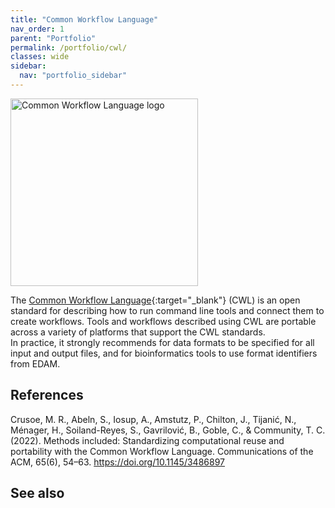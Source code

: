```yaml
---
title: "Common Workflow Language"
nav_order: 1
parent: "Portfolio"
permalink: /portfolio/cwl/
classes: wide
sidebar:
  nav: "portfolio_sidebar"
---
```


<div style="display: flex; align-items: center; gap: 1em; margin-bottom: 1em;">
  <img src="{{ '/assets/images/logos/cwl.png' | relative_url }}" alt="Common Workflow Language logo" style="width: 300px; height: auto;">
  <h2 style="margin: 0;"></h2>
</div>

The [Common Workflow Language](https://www.commonwl.org/){:target="_blank"} (CWL) is an open standard for describing how to run command line tools and connect them to create workflows. Tools and workflows described using CWL are portable across a variety of platforms that support the CWL standards.  
In practice, it strongly recommends for data formats to be specified for all input and output files, and for bioinformatics tools to use format identifiers from EDAM. 

## References

Crusoe, M. R., Abeln, S., Iosup, A., Amstutz, P., Chilton, J., Tijanić, N., Ménager, H., Soiland-Reyes, S., Gavrilović, B., Goble, C., & Community, T. C. (2022). Methods included: Standardizing computational reuse and portability with the Common Workflow Language. Communications of the ACM, 65(6), 54–63. https://doi.org/10.1145/3486897 

## See also
